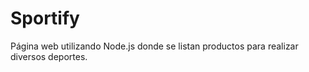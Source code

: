 # Sportify
Página web utilizando Node.js donde se listan productos para realizar diversos deportes.
